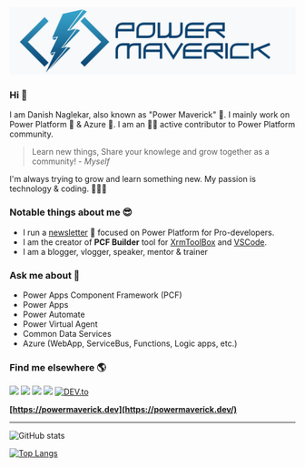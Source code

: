 [<img src="assets/main_new.png">](https://powermaverick.dev/)

### Hi 👋

I am Danish Naglekar, also known as "Power Maverick" 🚀. I mainly work on Power Platform 💪 & Azure 🌠. I am an 🏃‍♂️ active contributor to Power Platform community.

> Learn new things, Share your knowlege and grow together as a community! - *Myself*

I'm always trying to grow and learn something new. My passion is technology & coding. 👨🏽‍💻

### Notable things about me 😎

- I run a [newsletter](http://www.powerplatformdevelopersweekly.com) 📰 focused on Power Platform for Pro-developers.
- I am the creator of **PCF Builder** tool for [XrmToolBox](https://github.com/Power-Maverick/PCF-CustomControlBuilder) and [VSCode](https://github.com/Power-Maverick/PCF-Builder-VSCode).
- I am a blogger, vlogger, speaker, mentor & trainer

### Ask me about 💬

- Power Apps Component Framework (PCF)
- Power Apps
- Power Automate
- Power Virtual Agent
- Common Data Services
- Azure (WebApp, ServiceBus, Functions, Logic apps, etc.)

### Find me elsewhere 🌎

[<img src="https://img.shields.io/badge/twitter-%231DA1F2.svg?&style=for-the-badge&logo=twitter&logoColor=white" />](https://twitter.com/DanzMaverick) [<img src="https://img.shields.io/badge/linkedin-%230077B5.svg?&style=for-the-badge&logo=linkedin&logoColor=white" />](https://www.linkedin.com/in/danishnaglekar/) [<img src="https://img.shields.io/badge/youtube-%23FF0000.svg?&style=for-the-badge&logo=youtube&logoColor=white">](https://www.youtube.com/c/PowerMaverick) [<img src="https://img.shields.io/badge/rss-%23FFA500.svg?&style=for-the-badge&logo=rss&logoColor=white">](https://powermaverick.dev/feed)  [<img src="https://img.shields.io/badge/DEV-%230A0A0A.svg?&style=for-the-badge&logo=DEV.to&logoColor=white" alt="DEV.to">](https://dev.to/powermaverick)

**[https://powermaverick.dev](https://powermaverick.dev/)**

---

![GitHub stats](https://github-readme-stats.vercel.app/api?username=Power-Maverick&show_icons=true)

[![Top Langs](https://github-readme-stats.vercel.app/api/top-langs/?username=Power-Maverick&layout=compact)](https://github.com/Power-Maverick/github-readme-stats)

<!--
**Power-Maverick/Power-Maverick** is a ✨ _special_ ✨ repository because its `README.md` (this file) appears on your GitHub profile.

Here are some ideas to get you started:

- 🔭 I’m currently working on ...
- 🌱 I’m currently learning ...
- 👯 I’m looking to collaborate on ...
- 🤔 I’m looking for help with ...
- 💬 Ask me about ...
- 📫 How to reach me: ...
- 😄 Pronouns: ...
- ⚡ Fun fact: ...
-->
